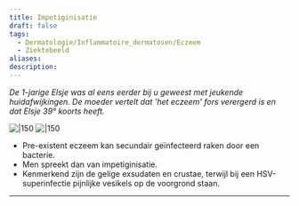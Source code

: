 ```yaml
---
title: Impetiginisatie
draft: false
tags:
  - Dermatologie/Inflammatoire_dermatosen/Eczeem
  - Ziektebeeld
aliases: 
description: 
---
```


*De 1-jarige Elsje was al eens eerder bij u geweest met jeukende huidafwijkingen. De moeder vertelt dat 'het eczeem' fors verergerd is en dat Elsje 39° koorts heeft.*


![|150](https://i.imgur.com/fjDsoZg.png)
![|150](https://i.imgur.com/DjyD4Pl.png)




- Pre-existent eczeem kan secundair geïnfecteerd raken door een bacterie.
- Men spreekt dan van impetiginisatie.
- Kenmerkend zijn de gelige exsudaten en crustae, terwijl bij een HSV-superinfectie pijnlijke vesikels op de voorgrond staan.

---